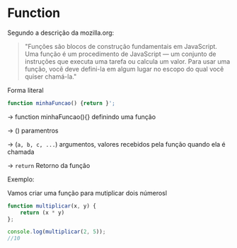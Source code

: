 # Function

Segundo a descrição da mozilla.org:

> "Funções são blocos de construção fundamentais em JavaScript. Uma função é um procedimento de JavaScript — um conjunto de instruções que executa uma tarefa ou calcula um valor. Para usar uma função, você deve defini-la em algum lugar no escopo do qual você quiser chamá-la."

Forma literal

```javascript
function minhaFuncao() {return }';
```

\-> function minhaFuncao(){} definindo uma função

\-> () paramentros

\-> (`a, b, c, ...`) argumentos, valores recebidos pela função quando ela é chamada

\-> `return`  Retorno da função

Exemplo:

Vamos criar uma função para mutiplicar dois númerosl

```javascript
function multiplicar(x, y) {
    return (x * y)
};

console.log(multiplicar(2, 5));
//10
```
